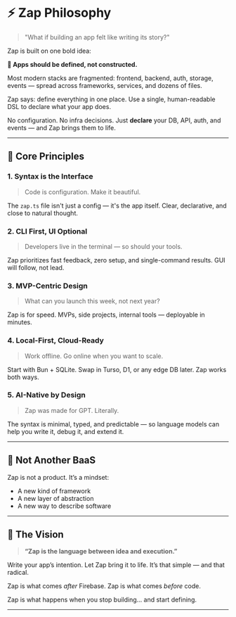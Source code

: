 # ⚡️ Zap Philosophy

> "What if building an app felt like writing its story?"

Zap is built on one bold idea:

**🧠 Apps should be defined, not constructed.**

Most modern stacks are fragmented: frontend, backend, auth, storage, events — spread across frameworks, services, and dozens of files.

Zap says: define everything in one place. Use a single, human-readable DSL to declare what your app does.

No configuration. No infra decisions. Just **declare** your DB, API, auth, and events — and Zap brings them to life.

---

## 🌟 Core Principles

### 1. **Syntax is the Interface**

> Code is configuration. Make it beautiful.

The `zap.ts` file isn't just a config — it's the app itself. Clear, declarative, and close to natural thought.

### 2. **CLI First, UI Optional**

> Developers live in the terminal — so should your tools.

Zap prioritizes fast feedback, zero setup, and single-command results. GUI will follow, not lead.

### 3. **MVP-Centric Design**

> What can you launch this week, not next year?

Zap is for speed. MVPs, side projects, internal tools — deployable in minutes.

### 4. **Local-First, Cloud-Ready**

> Work offline. Go online when you want to scale.

Start with Bun + SQLite. Swap in Turso, D1, or any edge DB later. Zap works both ways.

### 5. **AI-Native by Design**

> Zap was made for GPT. Literally.

The syntax is minimal, typed, and predictable — so language models can help you write it, debug it, and extend it.

---

## 💬 Not Another BaaS

Zap is not a product. It’s a mindset:

- A new kind of framework
- A new layer of abstraction
- A new way to describe software

---

## 🧪 The Vision

> **“Zap is the language between idea and execution.”**

Write your app’s intention. Let Zap bring it to life. It’s that simple — and that radical.

Zap is what comes _after_ Firebase.
Zap is what comes _before_ code.

Zap is what happens when you stop building… and start defining.

---
